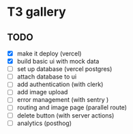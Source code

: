 # T3 gallery

## TODO

- [x] make it deploy (vercel)
- [x] build basic ui with mock data
- [ ] set up database (vercel postgres)
- [ ] attach database to ui
- [ ] add authentication (with clerk)
- [ ] add image upload
- [ ] error management (with sentry )  
- [ ] routing and image page (parallel route)
- [ ] delete button (with server actions)
- [ ] analytics (posthog)